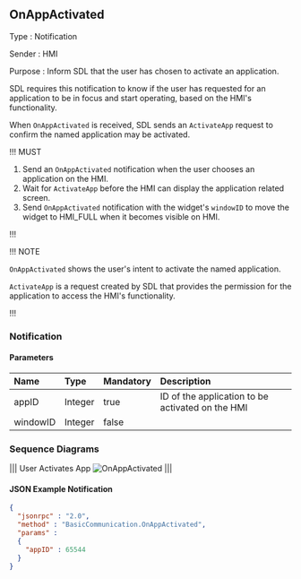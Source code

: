 ## OnAppActivated

Type
: Notification

Sender
: HMI

Purpose
: Inform SDL that the user has chosen to activate an application.

SDL requires this notification to know if the user has requested for an application to be in focus and start operating, based on the HMI's functionality.

When `OnAppActivated` is received, SDL sends an `ActivateApp` request to confirm the named application may be activated.

!!! MUST

  1. Send an `OnAppActivated` notification when the user chooses an application on the HMI.
  2. Wait for `ActivateApp` before the HMI can display the application related screen.
  3. Send `OnAppActivated` notification with the widget's `windowID` to move the widget to HMI_FULL when it becomes visible on HMI.

!!!

!!! NOTE

`OnAppActivated` shows the user's intent to activate the named application.

`ActivateApp` is a request created by SDL that provides the permission for the application to access the HMI's functionality.

!!!

### Notification

#### Parameters

|Name|Type|Mandatory|Description|
|:---|:---|:--------|:---------|
|appID|Integer|true|ID of the application to be activated on the HMI|
|windowID|Integer|false||

### Sequence Diagrams
|||
User Activates App
![OnAppActivated](./assets/OnAppActivated.png)
|||

#### JSON Example Notification
```json
{
  "jsonrpc" : "2.0",
  "method" : "BasicCommunication.OnAppActivated",
  "params" :
  {
    "appID" : 65544
  }
}
```
